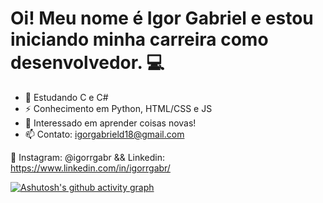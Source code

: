 # Oi! Meu nome é Igor Gabriel e estou iniciando minha carreira como desenvolvedor. 💻

- 🚀 Estudando C e C#
- ⚡️ Conhecimento em Python, HTML/CSS e JS
- 💞️ Interessado em aprender coisas novas!
- 📫 Contato: igorgabrield18@gmail.com

📱 Instagram: @igorrgabr && Linkedin: https://www.linkedin.com/in/igorrgabr/

[![Ashutosh's github activity graph](https://activity-graph.herokuapp.com/graph?username=igorrgabr&bg_color=412268&color=6d4c9e&line=b594cc&point=403d3d&area=true&hide_border=true)](https://github.com/ashutosh00710/github-readme-activity-graph)
